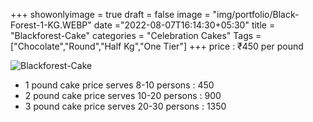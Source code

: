 +++
showonlyimage = true
draft = false
image = "img/portfolio/Black-Forest-1-KG.WEBP"
date ="2022-08-07T16:14:30+05:30"
title = "Blackforest-Cake"
categories = "Celebration Cakes"
Tags = ["Chocolate","Round","Half Kg","One Tier"]
+++
price : ₹450 per pound
<!--more-->
![Blackforest-Cake](/img/portfolio/Black-Forest-1-KG.WEBP)
* 1 pound cake price serves 8-10 persons : 450
* 2 pound cake price serves 10-20 persons : 900
* 3 pound cake price serves 20-30 persons : 1350
